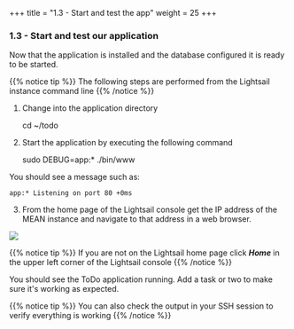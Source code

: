 +++
title = "1.3 - Start and test the app"
weight = 25
+++

### 1.3 - Start and test our application

Now that the application is installed and the database configured it is ready to be started. 

{{% notice tip %}}
The following steps are performed from the Lightsail instance command line
{{% /notice %}}

1) Change into the application directory

    cd ~/todo

2) Start the application by executing the following command
    
    sudo DEBUG=app:* ./bin/www

You should see a message such as:

    app:* Listening on port 80 +0ms

3) From the home page of the Lightsail console get the IP address of the MEAN instance and navigate to that address in a web browser.

![](../../images/mean-ip.jpg?classes=border)

{{% notice tip %}}
If you are not on the Lightsail home page click ***Home*** in the upper left corner of the Lightsail console
{{% /notice %}}

You should see the ToDo application running. Add a task or two to make sure it's working as expected. 

{{% notice tip %}}
You can also check the output in your SSH session to verify everything is working
{{% /notice %}}